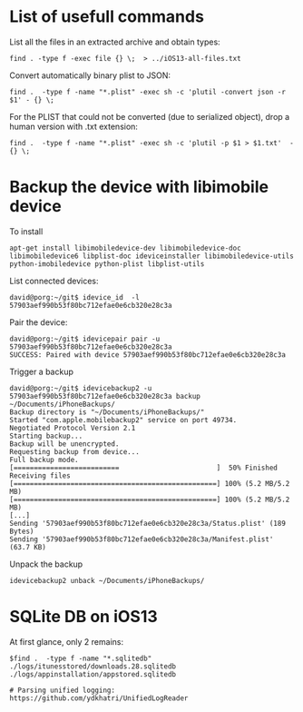 # List of usefull commands

List all the files in an extracted archive and obtain types:
```
find . -type f -exec file {} \;  > ../iOS13-all-files.txt
````

Convert automatically binary plist to JSON:
````
find .  -type f -name "*.plist" -exec sh -c 'plutil -convert json -r $1' - {} \;
````

For the PLIST that could not be converted (due to serialized object), drop a human version with .txt extension:
````
find .  -type f -name "*.plist" -exec sh -c 'plutil -p $1 > $1.txt'  - {} \;
````

# Backup the device with libimobile device

To install
````
apt-get install libimobiledevice-dev libimobiledevice-doc libimobiledevice6 libplist-doc ideviceinstaller libimobiledevice-utils python-imobiledevice python-plist libplist-utils
````

List connected devices:
````
david@porg:~/git$ idevice_id  -l
57903aef990b53f80bc712efae0e6cb320e28c3a
````

Pair the device:
````
david@porg:~/git$ idevicepair pair -u 57903aef990b53f80bc712efae0e6cb320e28c3a
SUCCESS: Paired with device 57903aef990b53f80bc712efae0e6cb320e28c3a
````

Trigger a backup
````
david@porg:~/git$ idevicebackup2 -u 57903aef990b53f80bc712efae0e6cb320e28c3a backup ~/Documents/iPhoneBackups/
Backup directory is "~/Documents/iPhoneBackups/"
Started "com.apple.mobilebackup2" service on port 49734.
Negotiated Protocol Version 2.1
Starting backup...
Backup will be unencrypted.
Requesting backup from device...
Full backup mode.
[==========================                        ]  50% Finished
Receiving files
[==================================================] 100% (5.2 MB/5.2 MB)
[==================================================] 100% (5.2 MB/5.2 MB)
[...]
Sending '57903aef990b53f80bc712efae0e6cb320e28c3a/Status.plist' (189 Bytes)
Sending '57903aef990b53f80bc712efae0e6cb320e28c3a/Manifest.plist' (63.7 KB)
````

Unpack the backup
````
idevicebackup2 unback ~/Documents/iPhoneBackups/
````


# SQLite DB on iOS13

At first glance, only 2 remains:
````
$find .  -type f -name "*.sqlitedb"
./logs/itunesstored/downloads.28.sqlitedb
./logs/appinstallation/appstored.sqlitedb

# Parsing unified logging:
https://github.com/ydkhatri/UnifiedLogReader
